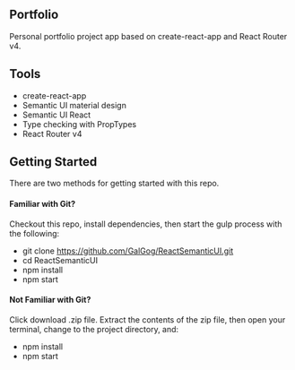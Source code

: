 ## Portfolio
Personal portfolio project app based on  create-react-app and React Router v4.

## Tools
* create-react-app
* Semantic UI material design
* Semantic UI React
* Type checking with PropTypes
* React Router v4

## Getting Started
There are two methods for getting started with this repo.

#### Familiar with Git?
Checkout this repo, install dependencies, then start the gulp process with the following:
* git clone https://github.com/GalGog/ReactSemanticUI.git
* cd ReactSemanticUI
* npm install
* npm start

#### Not Familiar with Git?
Click download .zip file. Extract the contents of the zip file, then open your terminal, change to the project directory, and:
* npm install
* npm start

